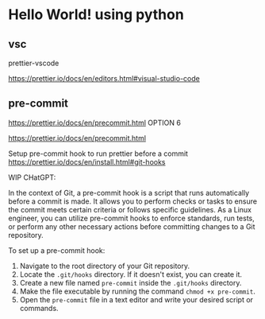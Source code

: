 # Hello World! using python


## vsc

prettier-vscode

https://prettier.io/docs/en/editors.html#visual-studio-code




## pre-commit


https://prettier.io/docs/en/precommit.html  OPTION 6

https://prettier.io/docs/en/precommit.html

Setup pre-commit hook to run prettier before a commit https://prettier.io/docs/en/install.html#git-hooks


WIP CHatGPT:

In the context of Git, a pre-commit hook is a script that runs automatically before a commit is made. It allows you to perform checks or tasks to ensure the commit meets certain criteria or follows specific guidelines. As a Linux engineer, you can utilize pre-commit hooks to enforce standards, run tests, or perform any other necessary actions before committing changes to a Git repository.

To set up a pre-commit hook:

1. Navigate to the root directory of your Git repository.
2. Locate the `.git/hooks` directory. If it doesn't exist, you can create it.
3. Create a new file named `pre-commit` inside the `.git/hooks` directory.
4. Make the file executable by running the command `chmod +x pre-commit`.
5. Open the `pre-commit` file in a text editor and write your desired script or commands.



